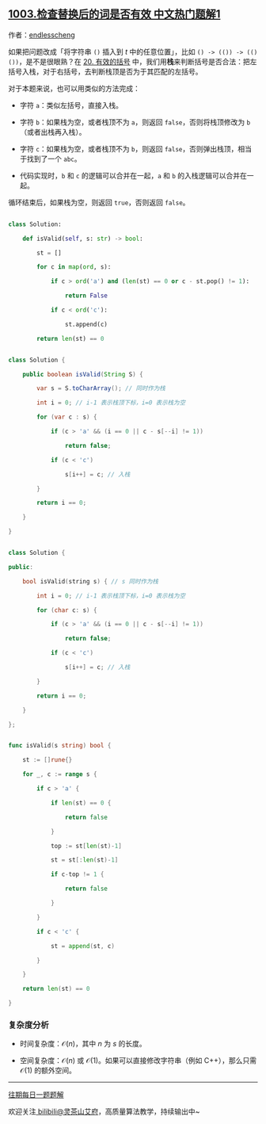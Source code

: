## [1003.检查替换后的词是否有效 中文热门题解1](https://leetcode.cn/problems/check-if-word-is-valid-after-substitutions/solutions/100000/zhan-jian-ji-xie-fa-pythonjavacgo-by-end-i9o7)

作者：[endlesscheng](https://leetcode.cn/u/endlesscheng)

如果把问题改成「将字符串 `()` 插入到 $t$ 中的任意位置」，比如 `() -> (()) -> (()())`，是不是很眼熟？在 [20. 有效的括号](https://leetcode.cn/problems/valid-parentheses/) 中，我们用**栈**来判断括号是否合法：把左括号入栈，对于右括号，去判断栈顶是否为于其匹配的左括号。

对于本题来说，也可以用类似的方法完成：

- 字符 $\texttt{a}$：类似左括号，直接入栈。
- 字符 $\texttt{b}$：如果栈为空，或者栈顶不为 $\texttt{a}$，则返回 `false`，否则将栈顶修改为 $\texttt{b}$（或者出栈再入栈）。
- 字符 $\texttt{c}$：如果栈为空，或者栈顶不为 $\texttt{b}$，则返回 `false`，否则弹出栈顶，相当于找到了一个 $\texttt{abc}$。
- 代码实现时，$\texttt{b}$ 和 $\texttt{c}$ 的逻辑可以合并在一起，$\texttt{a}$ 和 $\texttt{b}$ 的入栈逻辑可以合并在一起。

循环结束后，如果栈为空，则返回 `true`，否则返回 `false`。

```py [sol1-Python3]
class Solution:
    def isValid(self, s: str) -> bool:
        st = []
        for c in map(ord, s):
            if c > ord('a') and (len(st) == 0 or c - st.pop() != 1):
                return False
            if c < ord('c'):
                st.append(c)
        return len(st) == 0
```

```java [sol1-Java]
class Solution {
    public boolean isValid(String S) {
        var s = S.toCharArray(); // 同时作为栈
        int i = 0; // i-1 表示栈顶下标，i=0 表示栈为空
        for (var c : s) {
            if (c > 'a' && (i == 0 || c - s[--i] != 1))
                return false;
            if (c < 'c')
                s[i++] = c; // 入栈
        }
        return i == 0;
    }
}
```

```cpp [sol1-C++]
class Solution {
public:
    bool isValid(string s) { // s 同时作为栈
        int i = 0; // i-1 表示栈顶下标，i=0 表示栈为空
        for (char c: s) {
            if (c > 'a' && (i == 0 || c - s[--i] != 1))
                return false;
            if (c < 'c')
                s[i++] = c; // 入栈
        }
        return i == 0;
    }
};
```

```go [sol1-Go]
func isValid(s string) bool {
    st := []rune{}
    for _, c := range s {
        if c > 'a' {
            if len(st) == 0 {
                return false
            }
            top := st[len(st)-1]
            st = st[:len(st)-1]
            if c-top != 1 {
                return false
            }
        }
        if c < 'c' {
            st = append(st, c)
        }
    }
    return len(st) == 0
}
```

### 复杂度分析

- 时间复杂度：$\mathcal{O}(n)$，其中 $n$ 为 $s$ 的长度。
- 空间复杂度：$\mathcal{O}(n)$ 或 $\mathcal{O}(1)$。如果可以直接修改字符串（例如 C++），那么只需 $\mathcal{O}(1)$ 的额外空间。

---

[往期每日一题题解](https://github.com/EndlessCheng/codeforces-go/blob/master/leetcode/SOLUTIONS.md)

欢迎关注[ biIibiIi@灵茶山艾府](https://space.bilibili.com/206214)，高质量算法教学，持续输出中~
